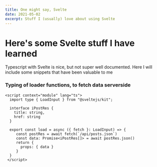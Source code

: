 ```yaml
---
title: One might say, Svelte
date: 2021-05-02
excerpt: Stuff I (usually) love about using Svelte 
---
```

# Here's some Svelte stuff I have learned

Typescript with Svelte is nice, but not super well documented. Here I will include some snippets that have been valuable to me


### Typing of loader functions, to fetch data serverside
```svelte
<script context="module" lang="ts">
  import type { LoadInput } from "@sveltejs/kit";

  interface iPostRes {
    title: string,
    href: string
  }

  export const load = async ({ fetch }: LoadInput) => {
     const postRes = await fetch(`/api/posts.json`)
     const data: Promise<iPostRes[]> = await postRes.json()
     return {
       props: { data }
     }
  }
 </script>
 ```